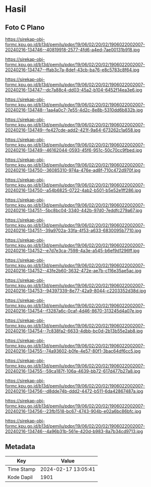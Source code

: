 # Hasil

## Foto C Plano

https://sirekap-obj-formc.kpu.go.id/b13d/pemilu/pdpr/19/06/02/20/02/1906022002007-20240216-134746--40819918-2577-4fd6-a4ed-7ae00131b918.jpg

https://sirekap-obj-formc.kpu.go.id/b13d/pemilu/pdpr/19/06/02/20/02/1906022002007-20240216-134747--ffab3c7a-8def-43cb-ba76-e8c5783c8f64.jpg

https://sirekap-obj-formc.kpu.go.id/b13d/pemilu/pdpr/19/06/02/20/02/1906022002007-20240216-134747--dc7a88c4-dd03-45a2-b104-6452f14ea3e6.jpg

https://sirekap-obj-formc.kpu.go.id/b13d/pemilu/pdpr/19/06/02/20/02/1906022002007-20240216-134748--1aa4a0c7-7e55-4d2c-8e8b-5310dd6b832b.jpg

https://sirekap-obj-formc.kpu.go.id/b13d/pemilu/pdpr/19/06/02/20/02/1906022002007-20240216-134749--fe427cde-add2-421f-9a64-673262c1a658.jpg

https://sirekap-obj-formc.kpu.go.id/b13d/pemilu/pdpr/19/06/02/20/02/1906022002007-20240216-134749--46162044-0593-45f6-951c-50c70cc9fbed.jpg

https://sirekap-obj-formc.kpu.go.id/b13d/pemilu/pdpr/19/06/02/20/02/1906022002007-20240216-134750--36085310-974a-476e-ad8f-710c472d970f.jpg

https://sirekap-obj-formc.kpu.go.id/b13d/pemilu/pdpr/19/06/02/20/02/1906022002007-20240216-134750--a54b6825-0722-4ab2-b501-b5e52e1ff286.jpg

https://sirekap-obj-formc.kpu.go.id/b13d/pemilu/pdpr/19/06/02/20/02/1906022002007-20240216-134751--5bc8bc04-3340-442b-97d0-7eddfc279a67.jpg

https://sirekap-obj-formc.kpu.go.id/b13d/pemilu/pdpr/19/06/02/20/02/1906022002007-20240216-134751--39a9702a-33fa-4f53-a633-6830095b7710.jpg

https://sirekap-obj-formc.kpu.go.id/b13d/pemilu/pdpr/19/06/02/20/02/1906022002007-20240216-134752--e7d7e3ca-7598-4a3e-a545-b6ef9d1296ff.jpg

https://sirekap-obj-formc.kpu.go.id/b13d/pemilu/pdpr/19/06/02/20/02/1906022002007-20240216-134752--43fe2b60-3632-472e-ae7b-c116e35ae5ac.jpg

https://sirekap-obj-formc.kpu.go.id/b13d/pemilu/pdpr/19/06/02/20/02/1906022002007-20240216-134753--94397339-8e77-42a9-8044-c2203352d38d.jpg

https://sirekap-obj-formc.kpu.go.id/b13d/pemilu/pdpr/19/06/02/20/02/1906022002007-20240216-134754--f3287a6c-0caf-4d46-8670-313245d4a07e.jpg

https://sirekap-obj-formc.kpu.go.id/b13d/pemilu/pdpr/19/06/02/20/02/1906022002007-20240216-134754--7c838fa2-6633-4dbb-bc0d-2b13b55e2ab8.jpg

https://sirekap-obj-formc.kpu.go.id/b13d/pemilu/pdpr/19/06/02/20/02/1906022002007-20240216-134755--74a93602-b0fe-4e57-80f1-3bac64df6cc5.jpg

https://sirekap-obj-formc.kpu.go.id/b13d/pemilu/pdpr/19/06/02/20/02/1906022002007-20240216-134755--59ca187f-106a-4639-bb72-617d477b27a8.jpg

https://sirekap-obj-formc.kpu.go.id/b13d/pemilu/pdpr/19/06/02/20/02/1906022002007-20240216-134756--d8dde74b-ddd2-4472-b511-6da42867487a.jpg

https://sirekap-obj-formc.kpu.go.id/b13d/pemilu/pdpr/19/06/02/20/02/1906022002007-20240216-134756--23fb1518-bc67-4743-904b-e02a6bc86bfc.jpg

https://sirekap-obj-formc.kpu.go.id/b13d/pemilu/pdpr/19/06/02/20/02/1906022002007-20240216-134746--4a96b31b-561e-420d-b983-8a7b34cd9713.jpg


## Metadata

| Key        | Value               |
| ---------- | ------------------- |
| Time Stamp | 2024-02-17 13:05:41 |
| Kode Dapil | 1901                |



